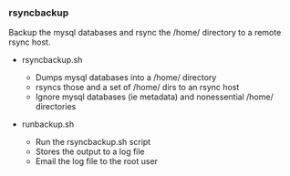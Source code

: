 ### rsyncbackup

Backup the mysql databases and rsync the /home/ directory to a remote rsync host.

* rsyncbackup.sh
  * Dumps mysql databases into a /home/ directory
  * rsyncs those and a set of /home/ dirs to an rsync host
  * Ignore mysql databases (ie metadata) and nonessential /home/ directories
    
* runbackup.sh
  * Run the rsyncbackup.sh script
  * Stores the output to a log file
  * Email the log file to the root user

